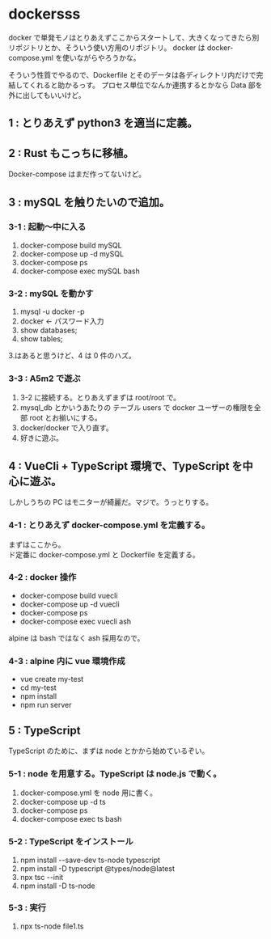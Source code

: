 # dockersss

docker で単発モノはとりあえずここからスタートして、大きくなってきたら別リポジトリとか、そういう使い方用のリポジトリ。
docker は docker-compose.yml を使いながらやろうかな。

そういう性質でやるので、Dockerfile とそのデータは各ディレクトリ内だけで完結してくれると助かるっす。
プロセス単位でなんか連携するとかなら Data 部を外に出してもいいけど。

## 1 : とりあえず python3 を適当に定義。

## 2 : Rust もこっちに移植。

Docker-compose はまだ作ってないけど。

## 3 : mySQL を触りたいので追加。

### 3-1 : 起動～中に入る

1. docker-compose build mySQL
2. docker-compose up -d mySQL
3. docker-compose ps
4. docker-compose exec mySQL bash

### 3-2 : mySQL を動かす

1. mysql -u docker -p
2. docker ← パスワード入力
3. show databases;
4. show tables;

3.はあると思うけど、4 は 0 件のハズ。

### 3-3 : A5m2 で遊ぶ

1. 3-2 に接続する。とりあえずまずは root/root で。
2. mysql_db とかいうあたりの テーブル users で docker ユーザーの権限を全部 root とお揃いにする。
3. docker/docker で入り直す。
4. 好きに遊ぶ。

## 4 : VueCli + TypeScript 環境で、TypeScript を中心に遊ぶ。

しかしうちの PC はモニターが綺麗だ。マジで。うっとりする。

### 4-1 : とりあえず docker-compose.yml を定義する。

まずはここから。  
ド定番に docker-compose.yml と Dockerfile を定義する。

### 4-2 : docker 操作

- docker-compose build vuecli
- docker-compose up -d vuecli
- docker-compose ps
- docker-compose exec vuecli ash

alpine は bash ではなく ash 採用なので。

### 4-3 : alpine 内に vue 環境作成

- vue create my-test
- cd my-test
- npm install
- npm run server

## 5 : TypeScript

TypeScript のために、まずは node とかから始めているぞい。

### 5-1 : node を用意する。TypeScript は node.js で動く。

1. docker-compose.yml を node 用に書く。
2. docker-compose up -d ts
3. docker-compose ps
4. docker-compose exec ts bash

### 5-2 : TypeScript をインストール

1. npm install --save-dev ts-node typescript
2. npm install -D typescript @types/node@latest
3. npx tsc --init
4. npm install -D ts-node

### 5-3 : 実行

1. npx ts-node file1.ts
